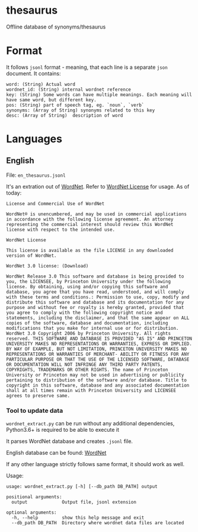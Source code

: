 # thesaurus
Offline database of synonyms/thesaurus

# Format
It follows `jsonl` format - meaning, that each line is a separate `json` document.
It contains:
```
word: (String) Actual word
wordnet_id: (String) internal wordnet reference
key: (String) Some words can have multiple meanings. Each meaning will have same word, but different key.
pos: (String) part of speech tag, eg. `noun`, `verb`
synonyms: (Array of String) synonyms related to this key
desc: (Array of String)  description of word
```


# Languages

## English

File: `en_thesaurus.jsonl`

It's an extration out of [WordNet](https://wordnet.princeton.edu). Refer to [WordNet License](https://wordnet.princeton.edu/license-and-commercial-use) for usage. As of today:

```
License and Commercial Use of WordNet

WordNet® is unencumbered, and may be used in commercial applications in accordance with the following license agreement. An attorney representing the commercial interest should review this WordNet license with respect to the intended use.

WordNet License

This license is available as the file LICENSE in any downloaded version of WordNet.

WordNet 3.0 license: (Download)

WordNet Release 3.0 This software and database is being provided to you, the LICENSEE, by Princeton University under the following license. By obtaining, using and/or copying this software and database, you agree that you have read, understood, and will comply with these terms and conditions.: Permission to use, copy, modify and distribute this software and database and its documentation for any purpose and without fee or royalty is hereby granted, provided that you agree to comply with the following copyright notice and statements, including the disclaimer, and that the same appear on ALL copies of the software, database and documentation, including modifications that you make for internal use or for distribution. WordNet 3.0 Copyright 2006 by Princeton University. All rights reserved. THIS SOFTWARE AND DATABASE IS PROVIDED "AS IS" AND PRINCETON UNIVERSITY MAKES NO REPRESENTATIONS OR WARRANTIES, EXPRESS OR IMPLIED. BY WAY OF EXAMPLE, BUT NOT LIMITATION, PRINCETON UNIVERSITY MAKES NO REPRESENTATIONS OR WARRANTIES OF MERCHANT- ABILITY OR FITNESS FOR ANY PARTICULAR PURPOSE OR THAT THE USE OF THE LICENSED SOFTWARE, DATABASE OR DOCUMENTATION WILL NOT INFRINGE ANY THIRD PARTY PATENTS, COPYRIGHTS, TRADEMARKS OR OTHER RIGHTS. The name of Princeton University or Princeton may not be used in advertising or publicity pertaining to distribution of the software and/or database. Title to copyright in this software, database and any associated documentation shall at all times remain with Princeton University and LICENSEE agrees to preserve same.

```

### Tool to update data

`wordnet_extract.py` can be run without any additional dependencies, Python3.6+ is required to be able to execute it

It parses WordNet database and creates `.jsonl` file.

English database can be found: [WordNet](https://wordnet.princeton.edu/download)

If any other language strictly follows same format, it should work as well.

Usage:
```
usage: wordnet_extract.py [-h] [--db_path DB_PATH] output

positional arguments:
  output             Output file, jsonl extension

optional arguments:
  -h, --help         show this help message and exit
  --db_path DB_PATH  Directory where wordnet data files are located
```



